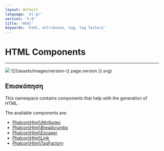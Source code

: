 ```yaml
---
layout: default
language: 'el-gr'
version: '5.0'
title: 'Html'
keywords: 'html, attributes, tag, tag factory'
---
```


# HTML Components
- - -
![](/assets/images/document-status-stable-success.svg) ![](/assets/images/version-{{ page.version }}.svg)

## Επισκόπηση
This namespace contains components that help with the generation of HTML.

The available components are:
- [Phalcon\Html\Attributes](html-attributes)
- [Phalcon\Html\Breadcrumbs](html-breadcrumbs)
- [Phalcon\Html\Escaper](html-escaper)
- [Phalcon\Html\Link](html-link)
- [Phalcon\Html\TagFactory](html-tagfactory)
